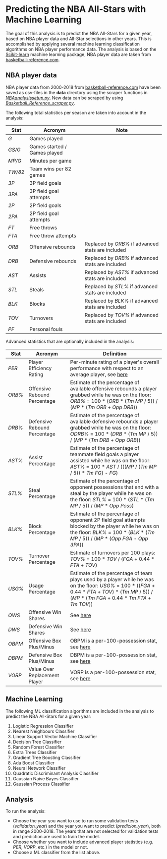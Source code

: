# Predicting the NBA All-Stars with Machine Learning

The goal of this analysis is to predict the NBA All-Stars for a given year, based on NBA player data and All-Star selections in other years. This is accomplished by applying several machine learning classification algorithms on NBA player performance data. The analysis is based on the [Scikit-learn](http://scikit-learn.org) machine learning package, NBA player data are taken from [basketball-reference.com](https://www.basketball-reference.com). 

## NBA player data

NBA player data from 2000-2018 from [basketball-reference.com](https://www.basketball-reference.com) have been saved as csv-files in the **data** directory using the scraper functions in [*NBAanalysissetup.py*](NBAanalysissetup.py). New data can be scraped by using [*Basketball_Reference_scraper.py*](Basketball_Reference_scraper.py). 

The following total statistics per season are taken into account in the analysis:

| Stat   | Acronym | Note |
|--------|---------|------|
| *G*    | Games played |
| *GS/G* | Games started / Games played |
| *MP/G* | Minutes per game |
| *TW/82* | Team wins per 82 games
| *3P*   | 3P field goals |
| *3PA*  | 3P field goal attempts |
| *2P*   | 2P field goals |
| *2PA*  | 2P field goal attempts |
| *FT*   | Free throws |
| *FTA*  | Free throw attempts |
| *ORB*  | Offensive rebounds | Replaced by *ORB%* if advanced stats are included |
| *DRB*  | Defensive rebounds | Replaced by *DRB%* if advanced stats are included |
| *AST*  | Assists | Replaced by *AST%* if advanced stats are included |
| *STL*  | Steals | Replaced by *STL%* if advanced stats are included |
| *BLK*  | Blocks | Replaced by *BLK%* if advanced stats are included |
| *TOV*  | Turnovers | Replaced by *TOV%* if advanced stats are included |
| *PF*   | Personal fouls |

Advanced statistics that are optionally included in the analysis:

| Stat  | Acronym | Definition |
|-------|---------|-------------|
| *PER* | Player Efficiency Rating | Per-minute rating of a player's overall performance with respect to an average player, see [here](https://www.basketball-reference.com/about/per.html)
| *ORB%* | Offensive Rebound Percentage | Estimate of the percentage of available offensive rebounds a player grabbed while he was on the floor: *ORB%* = 100 * (*ORB* * (*Tm MP* / 5)) / (*MP* * (*Tm ORB* + *Opp DRB*)) |
| *DRB%* | Defensive Rebound Percentage | Estimate of the percentage of available defensive rebounds a player grabbed while he was on the floor: *ODRB%* = 100 * (*DRB* * (*Tm MP* / 5)) / (*MP* * (*Tm DRB* + *Opp ORB*)) |
| *AST%* | Assist Percentage | Estimate of the percentage of teammate field goals a player assisted while he was on the floor: *AST%* = 100 * *AST* / (((*MP* / (*Tm MP* / 5)) * *Tm FG*) - *FG*) |
| *STL%* | Steal Percentage | Estimate of the percentage of opponent possessions that end with a steal by the player while he was on the floor: *STL%* = 100 * (*STL* * (*Tm MP* / 5)) / (*MP* * *Opp Poss*) |
| *BLK%* | Block Percentage | Estimate of the percentage of opponent 2P field goal attempts blocked by the player while he was on the floor: *BLK%* = 100 * (*BLK* * (*Tm MP* / 5)) / (*MP* * (*Opp FGA* - *Opp 3PA*)) |
| *TOV%* | Turnover Percentage | Estimate of turnovers per 100 plays: *TOV%* = 100 * *TOV* / (*FGA* + 0.44 * *FTA* + *TOV*) |
| *USG%* | Usage Percentage | Estimate of the percentage of team plays used by a player while he was on the floor: *USG%* = 100 * ((*FGA* + 0.44 * *FTA* + *TOV*) * (*Tm MP* / 5)) / (*MP* * (*Tm FGA* + 0.44 * *Tm FTA* + *Tm TOV*)) |
| *OWS* | Offensive Win Shares | See [here](https://www.basketball-reference.com/about/ws.html)
| *DWS* | Defensive Win Shares | See [here](https://www.basketball-reference.com/about/ws.html)
| *OBPM* | Offensive Box Plus/Minus | OBPM is a per-100-possession stat, see [here](https://www.basketball-reference.com/about/bpm.html)
| *DBPM* | Defensive Box Plus/Minus | DBPM is a per-100-possession stat, see [here](https://www.basketball-reference.com/about/bpm.html)
| *VORP* | Value Over Replacement Player | VORP is a per-100-possession stat, see [here](https://www.basketball-reference.com/about/bpm.html) |

## Machine Learning

The following ML classification algorithms are included in the analysis to predict the NBA All-Stars for a given year:

1. Logistic Regression Classifier
2. Nearest Neighbours Classifier
3. Linear Support Vector Machine Classifier
4. Decision Tree Classifier
5. Random Forest Classifier
6. Extra Trees Classifier
7. Gradient Tree Boosting Classifier
8. Ada Boost Classifier
9. Neural Network Classifier
10. Quadratic Discriminant Analysis Classifier
11. Gaussian Naive Bayes Classifier
12. Gaussian Process Classifier

## Analysis

To run the analysis:

- Choose the year you want to use to run some validation tests (*validation_year*) and the year you want to predict (*predicion_year*), both in range 2000-2018. The years that are not selected for validation tests and prediction are used to train the model.
- Choose whether you want to include advanced player statistics (e.g. *PER*, *VORP*, etc.) in the model or not.
- Choose a ML classifier from the list above.
